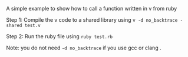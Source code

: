 A simple example to show how to call a function written in v from ruby

Step 1: Compile the v code to a shared library using `v -d no_backtrace -shared test.v`

Step 2: Run the ruby file using `ruby test.rb`

Note: you do not need `-d no_backtrace` if you use gcc or clang .
